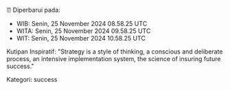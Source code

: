 ⏰ Diperbarui pada:
- WIB: Senin, 25 November 2024 08.58.25 UTC
- WITA: Senin, 25 November 2024 09.58.25 UTC
- WIT: Senin, 25 November 2024 10.58.25 UTC

Kutipan Inspiratif:
"Strategy is a style of thinking, a conscious and deliberate process, an intensive implementation system, the science of insuring future success."


Kategori: success

